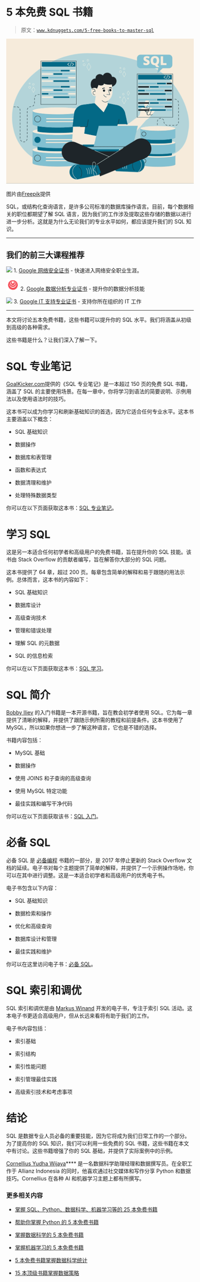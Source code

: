 # 5 本免费 SQL 书籍

> 原文：[`www.kdnuggets.com/5-free-books-to-master-sql`](https://www.kdnuggets.com/5-free-books-to-master-sql)

![5 本免费 SQL 书籍](img/db4057053f91a9bffc697afb9eeb2d1a.png)

图片由[Freepik](https://www.freepik.com/free-vector/hand-drawn-flat-design-sql-illustration_21901980.htm#query=sql&position=2&from_view=search&track=sph)提供

SQL，或结构化查询语言，是许多公司标准的数据库操作语言。目前，每个数据相关的职位都期望了解 SQL 语言，因为我们的工作涉及提取这些存储的数据以进行进一步分析。这就是为什么无论我们的专业水平如何，都应该提升我们的 SQL 知识。

* * *

## 我们的前三大课程推荐

![](img/0244c01ba9267c002ef39d4907e0b8fb.png) 1\. [Google 网络安全证书](https://www.kdnuggets.com/google-cybersecurity) - 快速进入网络安全职业生涯。

![](img/e225c49c3c91745821c8c0368bf04711.png) 2\. [Google 数据分析专业证书](https://www.kdnuggets.com/google-data-analytics) - 提升你的数据分析技能

![](img/0244c01ba9267c002ef39d4907e0b8fb.png) 3\. [Google IT 支持专业证书](https://www.kdnuggets.com/google-itsupport) - 支持你所在组织的 IT 工作

* * *

本文将讨论五本免费书籍，这些书籍可以提升你的 SQL 水平。我们将涵盖从初级到高级的各种需求。

这些书籍是什么？让我们深入了解一下。

# SQL 专业笔记

[GoalKicker.com](https://www.kdnuggets.com/5-free-books-to-master-sql)提供的《SQL 专业笔记》是一本超过 150 页的免费 SQL 书籍，涵盖了 SQL 的主要使用场景。在每一章中，你将学习到语法的简要说明、示例用法以及使用语法时的技巧。

这本书可以成为你学习和刷新基础知识的首选，因为它适合任何专业水平。这本书主要涵盖以下概念：

+   SQL 基础知识

+   数据操作

+   数据库和表管理

+   函数和表达式

+   数据清理和维护

+   处理特殊数据类型

你可以在以下页面获取这本书：[SQL 专业笔记](https://books.goalkicker.com/SQLBook/)。

# 学习 SQL

这是另一本适合任何初学者和高级用户的免费书籍，旨在提升你的 SQL 技能。该书由 Stack Overflow 的贡献者编写，旨在解答你大部分的 SQL 问题。

这本书提供了 64 章，超过 200 页。每章包含简单的解释和易于跟随的用法示例。总体而言，这本书的内容如下：

+   SQL 基础知识

+   数据库设计

+   高级查询技术

+   管理和错误处理

+   理解 SQL 的元数据

+   SQL 的信息检索

你可以在以下页面获取这本书：[SQL 学习](https://riptutorial.com/ebook/sql)。

# SQL 简介

[Bobby Iliev](https://twitter.com/bobbyiliev_) 的入门书籍是一本开源书籍，旨在教会初学者使用 SQL。它为每一章提供了清晰的解释，并提供了跟随示例所需的教程和前提条件。这本书使用了 MySQL，所以如果你想进一步了解这种语言，它也是不错的选择。

书籍内容包括：

+   MySQL 基础

+   数据操作

+   使用 JOINS 和子查询的高级查询

+   使用 MySQL 特定功能

+   最佳实践和编写干净代码

你可以在以下页面获取该书：[SQL 入门](https://github.com/bobbyiliev/introduction-to-sql)。

# 必备 SQL

必备 SQL 是 [必备编程](https://www.programming-books.io/) 书籍的一部分，是 2017 年停止更新的 Stack Overflow 文档的延续。电子书对每个主题提供了简单的解释，并提供了一个示例操作场地，你可以在其中进行调整。这是一本适合初学者和高级用户的优秀电子书。

电子书包含以下内容：

+   SQL 基础知识

+   数据检索和操作

+   优化和高级查询

+   数据库设计和管理

+   最佳实践和维护

你可以在这里访问电子书：[必备 SQL](https://www.programming-books.io/essential/sql/)。

# SQL 索引和调优

SQL 索引和调优是由 [Markus Winand](https://winand.at/) 开发的电子书，专注于索引 SQL 活动。这本电子书更适合高级用户，但从长远来看将有助于我们的工作。

电子书内容包括：

+   索引基础

+   索引结构

+   索引性能问题

+   索引管理最佳实践

+   高级索引技术和考虑事项

# 结论

SQL 是数据专业人员必备的重要技能，因为它将成为我们日常工作的一个部分。为了提高你的 SQL 知识，我们可以利用一些免费的 SQL 书籍，这些书籍在本文中有讨论。这些书籍增强了你的 SQL 基础，并提供了实际案例中的示例。

**[](https://www.linkedin.com/in/cornellius-yudha-wijaya/)**[Cornellius Yudha Wijaya](https://www.linkedin.com/in/cornellius-yudha-wijaya/)**** 是一名数据科学助理经理和数据撰写员。在全职工作于 Allianz Indonesia 的同时，他喜欢通过社交媒体和写作分享 Python 和数据技巧。Cornellius 在各种 AI 和机器学习主题上都有所撰写。

### 更多相关内容

+   [掌握 SQL、Python、数据科学、机器学习等的 25 本免费书籍](https://www.kdnuggets.com/25-free-books-to-master-sql-python-data-science-machine-learning-and-natural-language-processing)

+   [帮助你掌握 Python 的 5 本免费书籍](https://www.kdnuggets.com/5-free-books-to-help-you-master-python)

+   [掌握数据科学的 5 本免费书籍](https://www.kdnuggets.com/5-free-books-to-master-data-science)

+   [掌握机器学习的 5 本免费书籍](https://www.kdnuggets.com/5-free-books-to-master-machine-learning)

+   [5 本免费书籍掌握数据科学统计](https://www.kdnuggets.com/5-free-books-to-master-statistics-for-data-science)

+   [15 本顶级书籍掌握数据策略](https://www.kdnuggets.com/2022/06/top-15-books-master-data-strategy.html)
